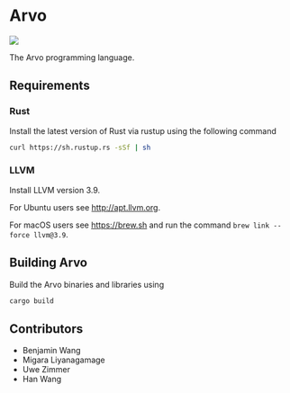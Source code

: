 # Arvo

[<img src="https://travis-ci.org/arvo/arvo.svg?branch=master">](https://travis-ci.org/arvo/arvo)

The Arvo programming language.

## Requirements

### Rust

Install the latest version of Rust via rustup using the following command

```sh
curl https://sh.rustup.rs -sSf | sh
```

### LLVM

Install LLVM version 3.9.

For Ubuntu users see http://apt.llvm.org.

For macOS users see https://brew.sh and run the command `brew link --force llvm@3.9`.

## Building Arvo

Build the Arvo binaries and libraries using

```sh
cargo build
```

## Contributors

+ Benjamin Wang
+ Migara Liyanagamage
+ Uwe Zimmer
+ Han Wang
